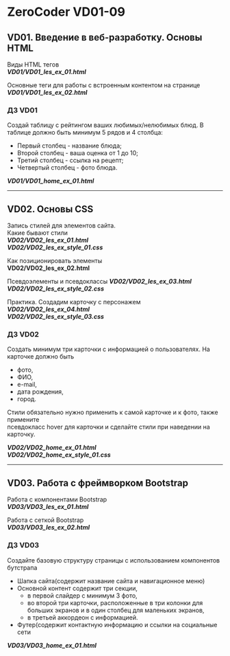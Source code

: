 # ZeroCoder VD01-09
## VD01. Введение в веб-разработку. Основы HTML
Виды HTML тегов<br>
_**VD01/VD01_les_ex_01.html**_

Основные теги для работы с встроенным контентом на странице<br>
_**VD01/VD01_les_ex_02.html**_

### ДЗ VD01
Создай таблицу с рейтингом ваших любимых/нелюбимых блюд. 
В таблице должно быть минимум 5 рядов и 4 столбца: 
* Первый столбец - название блюда;
* Второй столбец - ваша оценка от 1 до 10;
* Третий столбец - ссылка на рецепт;
* Четвертый столбец - фото блюда.

_**VD01/VD01_home_ex_01.html**_

<hr>

## VD02. Основы CSS
Запись стилей для элементов сайта. <br> Какие бывают стили<br>
_**VD02/VD02_les_ex_01.html**<br>
**VD02/VD02_les_ex_style_01.css**_

Как позиционировать элементы<br>
**VD02/VD02_les_ex_02.html**


Псевдоэлементы и псевдоклассы
_**VD02/VD02_les_ex_03.html**<br>
**VD02/VD02_les_ex_style_02.css**_


Практика. Создадим карточку с персонажем<br>
_**VD02/VD02_les_ex_04.html**<br>
**VD02/VD02_les_ex_style_03.css**_


### ДЗ VD02
Создать минимум три карточки с информацией о пользователях. 
На карточке должно быть 
- фото, 
- ФИО, 
- e-mail, 
- дата рождения, 
- город.

Стили обязательно нужно применить к самой карточке и к фото, также примените <br>
псевдокласс hover для карточки и сделайте стили при наведении на карточку.

_**VD02/VD02_home_ex_01.html**<br>
**VD02/VD02_home_ex_style_01.css**_

<hr>

## VD03. Работа с фреймворком Bootstrap
Работа с компонентами Bootstrap<br>
_**VD03/VD03_les_ex_01.html**_

Работа с сеткой Bootstrap<br>
_**VD03/VD03_les_ex_02.html**_

### ДЗ VD03
Создайте базовую структуру страницы с использованием компонентов бутстрапа
* Шапка сайта(содержит название сайта и навигационное меню)
* Основной контент содержит три секции, 
  - в первой слайдер с минимум 3 фото, 
  - во второй три карточки, расположенные в три колонки для больших экранов 
  и в один столбец для маленьких экранов, 
  - в третьей аккордеон с информацией.
* Футер(содержит контактную информацию и ссылки на социальные сети

_**VD03/VD03_home_ex_01.html**_